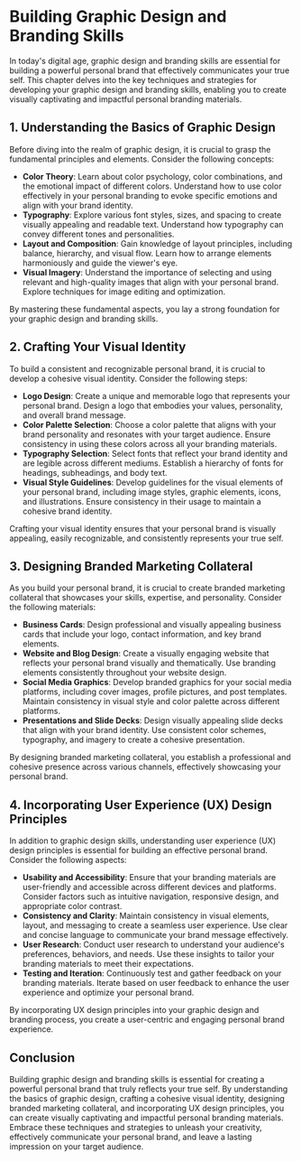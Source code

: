 Building Graphic Design and Branding Skills
======================================================

In today's digital age, graphic design and branding skills are essential for building a powerful personal brand that effectively communicates your true self. This chapter delves into the key techniques and strategies for developing your graphic design and branding skills, enabling you to create visually captivating and impactful personal branding materials.

**1. Understanding the Basics of Graphic Design**
-------------------------------------------------

Before diving into the realm of graphic design, it is crucial to grasp the fundamental principles and elements. Consider the following concepts:

* **Color Theory**: Learn about color psychology, color combinations, and the emotional impact of different colors. Understand how to use color effectively in your personal branding to evoke specific emotions and align with your brand identity.
* **Typography**: Explore various font styles, sizes, and spacing to create visually appealing and readable text. Understand how typography can convey different tones and personalities.
* **Layout and Composition**: Gain knowledge of layout principles, including balance, hierarchy, and visual flow. Learn how to arrange elements harmoniously and guide the viewer's eye.
* **Visual Imagery**: Understand the importance of selecting and using relevant and high-quality images that align with your personal brand. Explore techniques for image editing and optimization.

By mastering these fundamental aspects, you lay a strong foundation for your graphic design and branding skills.

**2. Crafting Your Visual Identity**
------------------------------------

To build a consistent and recognizable personal brand, it is crucial to develop a cohesive visual identity. Consider the following steps:

* **Logo Design**: Create a unique and memorable logo that represents your personal brand. Design a logo that embodies your values, personality, and overall brand message.
* **Color Palette Selection**: Choose a color palette that aligns with your brand personality and resonates with your target audience. Ensure consistency in using these colors across all your branding materials.
* **Typography Selection**: Select fonts that reflect your brand identity and are legible across different mediums. Establish a hierarchy of fonts for headings, subheadings, and body text.
* **Visual Style Guidelines**: Develop guidelines for the visual elements of your personal brand, including image styles, graphic elements, icons, and illustrations. Ensure consistency in their usage to maintain a cohesive brand identity.

Crafting your visual identity ensures that your personal brand is visually appealing, easily recognizable, and consistently represents your true self.

**3. Designing Branded Marketing Collateral**
---------------------------------------------

As you build your personal brand, it is crucial to create branded marketing collateral that showcases your skills, expertise, and personality. Consider the following materials:

* **Business Cards**: Design professional and visually appealing business cards that include your logo, contact information, and key brand elements.
* **Website and Blog Design**: Create a visually engaging website that reflects your personal brand visually and thematically. Use branding elements consistently throughout your website design.
* **Social Media Graphics**: Develop branded graphics for your social media platforms, including cover images, profile pictures, and post templates. Maintain consistency in visual style and color palette across different platforms.
* **Presentations and Slide Decks**: Design visually appealing slide decks that align with your brand identity. Use consistent color schemes, typography, and imagery to create a cohesive presentation.

By designing branded marketing collateral, you establish a professional and cohesive presence across various channels, effectively showcasing your personal brand.

**4. Incorporating User Experience (UX) Design Principles**
-----------------------------------------------------------

In addition to graphic design skills, understanding user experience (UX) design principles is essential for building an effective personal brand. Consider the following aspects:

* **Usability and Accessibility**: Ensure that your branding materials are user-friendly and accessible across different devices and platforms. Consider factors such as intuitive navigation, responsive design, and appropriate color contrast.
* **Consistency and Clarity**: Maintain consistency in visual elements, layout, and messaging to create a seamless user experience. Use clear and concise language to communicate your brand message effectively.
* **User Research**: Conduct user research to understand your audience's preferences, behaviors, and needs. Use these insights to tailor your branding materials to meet their expectations.
* **Testing and Iteration**: Continuously test and gather feedback on your branding materials. Iterate based on user feedback to enhance the user experience and optimize your personal brand.

By incorporating UX design principles into your graphic design and branding process, you create a user-centric and engaging personal brand experience.

**Conclusion**
--------------

Building graphic design and branding skills is essential for creating a powerful personal brand that truly reflects your true self. By understanding the basics of graphic design, crafting a cohesive visual identity, designing branded marketing collateral, and incorporating UX design principles, you can create visually captivating and impactful personal branding materials. Embrace these techniques and strategies to unleash your creativity, effectively communicate your personal brand, and leave a lasting impression on your target audience.
